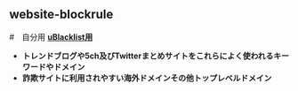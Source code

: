 ## website-blockrule
#　自分用
<strong>[uBlacklist用](https://raw.githubusercontent.com/mori-jio/website-blockrule/main/ublacklist.txt)
* トレンドブログや5ch及びTwitterまとめサイトをこれらによく使われるキーワードやドメイン
* 詐欺サイトに利用されやすい海外ドメインその他トップレベルドメイン
